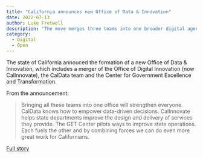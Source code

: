 ```yaml
---
title: "California announces new Office of Data & Innovation"
date: 2022-07-13
author: Luke Fretwell
description: "The move merges three teams into one broader digital agency."
category:
  - Digital
  - Open
---
```


The state of California annouced the formation of a new Office of Data & Innovation, which includes a merger of the Office of Digital Innovation (now CalInnovate), the CalData team and the Center for Government Excellence and Transformation.

From the announcement:

> Bringing all these teams into one office will strengthen everyone. CalData knows how to empower data-driven decisions. CalInnovate helps state departments improve the design and delivery of services they provide. The GET Center pilots ways to improve state operations. Each fuels the other and by combining forces we can do even more great work for Californians.

[Full story](https://innovation.ca.gov/blog/posts/we-are-now-the-office-of-data-and-innovation/)